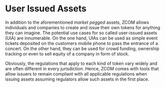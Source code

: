 # User Issued Assets

In addition to the aforementioned *market pegged* assets, ZCOM allows
individuals and companies to create and issue their own tokens for anything
they can imagine. The potential use cases for so called user-issued assets
(UIA) are innumerable. On the one hand, UIAs can be used as simple event
tickets deposited on the customers mobile phone to pass the entrance of a
concert. On the other hand, they can be used for crowd funding, ownership
tracking or even to sell equity of a company in form of stock.

Obviously, the regulations that apply to each kind of token vary widely and are
often different in every jurisdiction. Hence, ZCOM comes with tools that
allow issuers to remain compliant with all applicable regulations when issuing
assets assuming regulators allow such assets in the first place.
